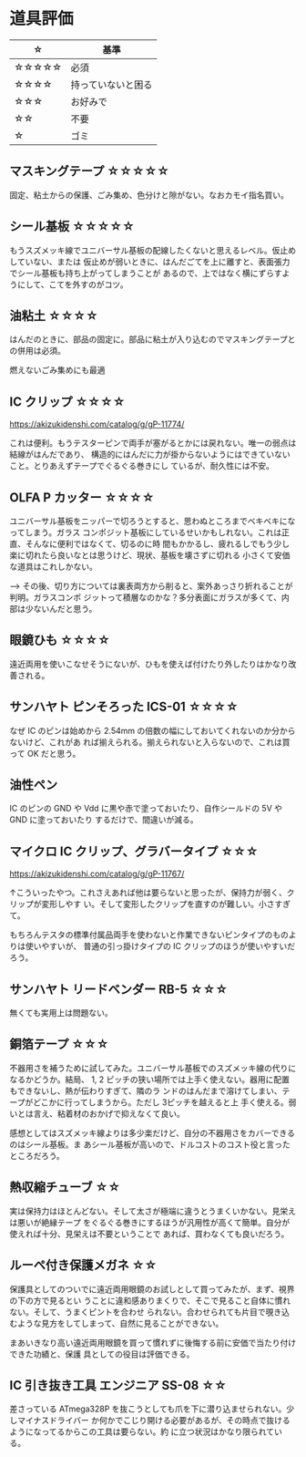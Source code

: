 # 道具評価

| ☆       | 基準               |
| ---      | ---                |
|☆☆☆☆☆| 必須               |
|☆☆☆☆  | 持っていないと困る |
|☆☆☆    | お好みで           |
|☆☆      | 不要               |
|☆        | ゴミ               |

## マスキングテープ ☆☆☆☆☆

固定、粘土からの保護、ごみ集め、色分けと隙がない。なおカモイ指名買い。

## シール基板 ☆☆☆☆☆

もうスズメッキ線でユニバーサル基板の配線したくないと思えるレベル。仮止めしていない、または
仮止めが弱いときに、はんだごてを上に離すと、表面張力でシール基板も持ち上がってしまうことが
あるので、上ではなく横にずらすようにして、こてを外すのがコツ。

## 油粘土 ☆☆☆☆

はんだのときに、部品の固定に。部品に粘土が入り込むのでマスキングテープとの併用は必須。

燃えないごみ集めにも最適

## IC クリップ ☆☆☆☆

https://akizukidenshi.com/catalog/g/gP-11774/

これは便利。もうテスターピンで両手が塞がるとかには戻れない。唯一の弱点は結線がはんだであり、
構造的にはんだに力が掛からないようにはできていないこと。とりあえずテープでぐるぐる巻きにし
ているが、耐久性には不安。

## OLFA P カッター ☆☆☆☆

ユニバーサル基板をニッパーで切ろうとすると、思わぬところまでベキベキになってしまう。ガラス
コンポジット基板にしているせいかもしれない。これは正直、そんなに便利ではなくて、切るのに時
間もかかるし、疲れるしでもう少し楽に切れたら良いなとは思うけど、現状、基板を壊さずに切れる
小さくて安価な道具はこれしかない。

--> その後、切り方については裏表両方から削ると、案外あっさり折れることが判明。ガラスコンポ
ジットって積層なのかな？多分表面にガラスが多くて、内部は少ないんだと思う。

## 眼鏡ひも ☆☆☆☆

遠近両用を使いこなせそうにないが、ひもを使えば付けたり外したりはかなり改善される。

## サンハヤト ピンそろった ICS-01 ☆☆☆☆

なぜ IC のピンは始めから 2.54mm の倍数の幅にしておいてくれないのか分からないけど、これがあ
れば揃えられる。揃えられないと入らないので、これは買って OK だと思う。

## 油性ペン

IC のピンの GND や Vdd に黒や赤で塗っておいたり、自作シールドの 5V や GND に塗っておいたり
するだけで、間違いが減る。

## マイクロ IC クリップ、グラバータイプ ☆☆☆

https://akizukidenshi.com/catalog/g/gP-11767/

↑こういったやつ。これさえあれば他は要らないと思ったが、保持力が弱く、クリップが変形しやす
い。そして変形したクリップを直すのが難しい。小さすぎて。

もちろんテスタの標準付属品両手を使わないと作業できないピンタイプのものよりは使いやすいが、
普通の引っ掛けタイプの IC クリップのほうが使いやすいだろう。

## サンハヤト リードベンダー RB-5 ☆☆☆

無くても実用上は問題ない。

## 銅箔テープ ☆☆☆

不器用さを補うために試してみた。ユニバーサル基板でのスズメッキ線の代りになるかどうか。結局、
1, 2 ピッチの狭い場所では上手く使えない。器用に配置もできないし、熱が伝わりすぎて、隣のラ
ンドのはんだまで溶けてしまい、テープがどこかに行ってしまうから。ただし 3ピッチを越えると上
手く使える。弱いとは言え、粘着材のおかげで抑えなくて良い。

感想としてはスズメッキ線よりは多少楽だけど、自分の不器用さをカバーできるのはシール基板。ま
あシール基板が高いので、ドルコストのコスト役と言ったところだろう。

## 熱収縮チューブ ☆☆

実は保持力はほとんどない。そして太さが極端に違うとうまくいかない。見栄えは悪いが絶縁テープ
をぐるぐる巻きにするほうが汎用性が高くて簡単。自分が使えれば十分、見栄えは不要ということで
あれば、買わなくても良いだろう。

## ルーペ付き保護メガネ ☆☆

保護具としてのついでに遠近両用眼鏡のお試しとして買ってみたが、まず、視界の下の方で見るとい
うことに違和感ありまくりで、そこで見ること自体に慣れない。そして、うまくピントを合わせ
られない。合わせられても片目で覗き込むような見方をしてしまって、自然に見ることができない。

まあいきなり高い遠近両用眼鏡を買って慣れずに後悔する前に安価で当たり付けできた功績と、保護
具としての役目は評価できる。

## IC 引き抜き工具 エンジニア SS-08 ☆☆

差さっている ATmega328P を抜こうとしても爪を下に潜り込ませられない。少しマイナスドライバー
か何かでこじり開ける必要があるが、その時点で抜けるようになってるからこの工具は要らない。約
に立つ状況はかなり限られている。
